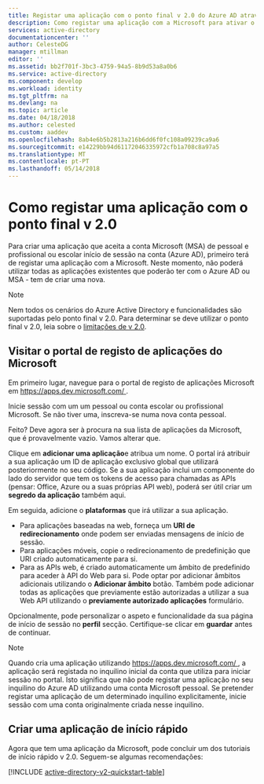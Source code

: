 ```yaml
---
title: Registar uma aplicação com o ponto final v 2.0 do Azure AD através do portal | Microsoft Docs
description: Como registar uma aplicação com a Microsoft para ativar o início de sessão e aceder aos serviços da Microsoft com o ponto final v 2.0
services: active-directory
documentationcenter: ''
author: CelesteDG
manager: mtillman
editor: ''
ms.assetid: bb2f701f-3bc3-4759-94a5-8b9d53a8a0b6
ms.service: active-directory
ms.component: develop
ms.workload: identity
ms.tgt_pltfrm: na
ms.devlang: na
ms.topic: article
ms.date: 04/18/2018
ms.author: celested
ms.custom: aaddev
ms.openlocfilehash: 8ab4e6b5b2813a216b6dd6f0fc108a09239ca9a6
ms.sourcegitcommit: e14229bb94d61172046335972cfb1a708c8a97a5
ms.translationtype: MT
ms.contentlocale: pt-PT
ms.lasthandoff: 05/14/2018
---
```

# <a name="how-to-register-an-app-with-the-v20-endpoint"></a>Como registar uma aplicação com o ponto final v 2.0
Para criar uma aplicação que aceita a conta Microsoft (MSA) de pessoal e profissional ou escolar início de sessão na conta (Azure AD), primeiro terá de registar uma aplicação com a Microsoft. Neste momento, não poderá utilizar todas as aplicações existentes que poderão ter com o Azure AD ou MSA - tem de criar uma nova.

> [!NOTE]
> Nem todos os cenários do Azure Active Directory e funcionalidades são suportadas pelo ponto final v 2.0. Para determinar se deve utilizar o ponto final v 2.0, leia sobre o [limitações de v 2.0](active-directory-v2-limitations.md).


## <a name="visit-the-microsoft-app-registration-portal"></a>Visitar o portal de registo de aplicações do Microsoft
Em primeiro lugar, navegue para o portal de registo de aplicações Microsoft em [ https://apps.dev.microsoft.com/ ](https://apps.dev.microsoft.com/?referrer=https://azure.microsoft.com/documentation/articles&deeplink=/appList). 

Inicie sessão com um um pessoal ou conta escolar ou profissional Microsoft. Se não tiver uma, inscreva-se numa nova conta pessoal.

Feito? Deve agora ser à procura na sua lista de aplicações da Microsoft, que é provavelmente vazio. Vamos alterar que.

Clique em **adicionar uma aplicação**e atribua um nome. O portal irá atribuir a sua aplicação um ID de aplicação exclusivo global que utilizará posteriormente no seu código. Se a sua aplicação inclui um componente do lado do servidor que tem os tokens de acesso para chamadas as APIs (pensar: Office, Azure ou a suas próprias API web), poderá ser útil criar um **segredo da aplicação** também aqui.

Em seguida, adicione o **plataformas** que irá utilizar a sua aplicação.

* Para aplicações baseadas na web, forneça um **URI de redirecionamento** onde podem ser enviadas mensagens de início de sessão.
* Para aplicações móveis, copie o redirecionamento de predefinição que URI criado automaticamente para si.
* Para as APIs web, é criado automaticamente um âmbito de predefinido para aceder à API do Web para si. Pode optar por adicionar âmbitos adicionais utilizando o **Adicionar âmbito** botão. Também pode adicionar todas as aplicações que previamente estão autorizadas a utilizar a sua Web API utilizando o **previamente autorizado aplicações** formulário. 

Opcionalmente, pode personalizar o aspeto e funcionalidade da sua página de início de sessão no **perfil** secção. Certifique-se clicar em **guardar** antes de continuar.

> [!NOTE]
> Quando cria uma aplicação utilizando [ https://apps.dev.microsoft.com/ ](https://apps.dev.microsoft.com/?referrer=https://azure.microsoft.com/documentation/articles&deeplink=/appList), a aplicação será registada no inquilino inicial da conta que utiliza para iniciar sessão no portal. Isto significa que não pode registar uma aplicação no seu inquilino do Azure AD utilizando uma conta Microsoft pessoal. Se pretender registar uma aplicação de um determinado inquilino explicitamente, inicie sessão com uma conta originalmente criada nesse inquilino.


## <a name="build-a-quickstart-app"></a>Criar uma aplicação de início rápido
Agora que tem uma aplicação da Microsoft, pode concluir um dos tutoriais de início rápido v 2.0. Seguem-se algumas recomendações:

[!INCLUDE [active-directory-v2-quickstart-table](../../../includes/active-directory-v2-quickstart-table.md)]

